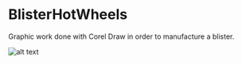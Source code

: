 # BlisterHotWheels
Graphic work done with Corel Draw in order to manufacture a blister.

![alt text](https://github.com/[lucas2331]/[BlisterHotWheels]/blob/[branch]/image.jpg?raw=true)
